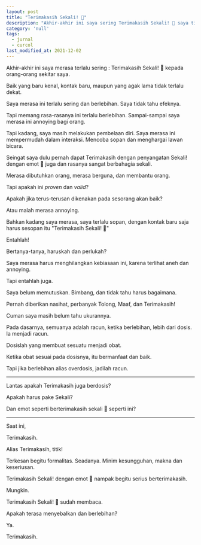 ```yaml
---
layout: post
title: "Terimakasih Sekali! 🙏"
description: "Akhir-akhir ini saya sering Terimakasih Sekali! 🙏 saya tidak tahu apa yang terjadi jangan-jangan terlalu sering."
category: 'null'
tags:
  - jurnal
  - curcol
last_modified_at: 2021-12-02
---
```


Akhir-akhir ini saya merasa terlalu sering : Terimakasih Sekali! 🙏 kepada orang-orang sekitar saya.

Baik yang baru kenal, kontak baru, maupun yang agak lama tidak terlalu dekat.

Saya merasa ini terlalu sering dan berlebihan. Saya tidak tahu efeknya.

Tapi memang rasa-rasanya ini terlalu berlebihan. Sampai-sampai saya merasa ini annoying bagi orang.

Tapi kadang, saya masih melakukan pembelaan diri. Saya merasa ini mempermudah dalam interaksi. Mencoba sopan dan menghargai lawan bicara.

Seingat saya dulu pernah dapat Terimakasih dengan penyangatan Sekali! dengan emot 🙏 juga dan rasanya sangat berbahagia sekali.

Merasa dibutuhkan orang, merasa berguna, dan membantu orang.

Tapi apakah ini *proven* dan *valid*?

Apakah jika terus-terusan dikenakan pada sesorang akan baik?

Atau malah merasa annoying.

Bahkan kadang saya merasa, saya terlalu sopan, dengan kontak baru saja harus sesopan itu "Terimakasih Sekali! 🙏"

Entahlah!

Bertanya-tanya, haruskah dan perlukah?

Saya merasa harus menghilangkan kebiasaan ini, karena terlihat aneh dan annoying.

Tapi entahlah juga.

Saya belum memutuskan. Bimbang, dan tidak tahu harus bagaimana.

Pernah diberikan nasihat, perbanyak Tolong, Maaf, dan Terimakasih!

Cuman saya masih belum tahu ukurannya.

Pada dasarnya, semuanya adalah racun, ketika berlebihan, lebih dari dosis. Ia menjadi racun.

Dosislah yang membuat sesuatu menjadi obat.

Ketika obat sesuai pada dosisnya, itu bermanfaat dan baik.

Tapi jika berlebihan alias overdosis, jadilah racun.

***

Lantas apakah Terimakasih juga berdosis?

Apakah harus pake Sekali?

Dan emot seperti berterimakasih sekali 🙏 seperti ini?

***

Saat ini,

Terimakasih.

Alias Terimakasih, titik!

Terkesan begitu formalitas. Seadanya. Minim kesungguhan, makna dan keseriusan.

Terimakasih Sekali! dengan emot 🙏  nampak begitu serius berterimakasih.

Mungkin.

Terimakasih Sekali! 🙏  sudah membaca.

Apakah terasa menyebalkan dan berlebihan?

Ya.

Terimakasih.
